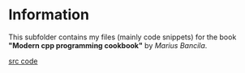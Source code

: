 # Information
This subfolder contains my files (mainly code snippets) for the book **"Modern cpp programming cookbook"** by *Marius Bancila*.

[src code](https://github.com/PacktPublishing/Modern-Cpp-Programming-Cookbook)
